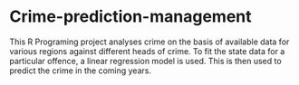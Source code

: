# Crime-prediction-management
This R Programing project analyses crime on the basis of available data for various regions against different heads of crime. To fit the state data for a particular offence, a linear regression model is used. This is then used to predict the crime in the coming years.
